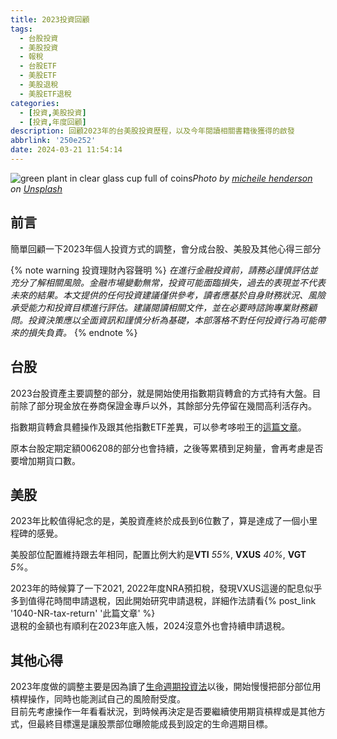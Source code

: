 ```yaml
---
title: 2023投資回顧
tags:
  - 台股投資
  - 美股投資
  - 報稅
  - 台股ETF
  - 美股ETF
  - 美股退稅
  - 美股ETF退稅
categories:
  - [投資,美股投資]
  - [投資,年度回顧]
description: 回顧2023年的台美股投資歷程，以及今年閱讀相關書籍後獲得的啟發
abbrlink: '250e252'
date: 2024-03-21 11:54:14
---
```



![green plant in clear glass cup full of coins](https://cdn.jsdelivr.net/gh/j4nusl1n/blog-images@master/2023-investment-review-md/micheile-henderson-SoT4-mZhyhE-unsplash.27kq88vkv668.webp)*Photo by [micheile henderson](https://unsplash.com/@micheile?utm_content=creditCopyText&utm_medium=referral&utm_source=unsplash) on [Unsplash](https://unsplash.com/photos/green-plant-in-clear-glass-cup-SoT4-mZhyhE?utm_content=creditCopyText&utm_medium=referral&utm_source=unsplash)*

## 前言

簡單回顧一下2023年個人投資方式的調整，會分成台股、美股及其他心得三部分

<!-- more -->

{% note warning 投資理財內容聲明 %}
*在進行金融投資前，請務必謹慎評估並充分了解相關風險。金融市場變動無常，投資可能面臨損失，過去的表現並不代表未來的結果。本文提供的任何投資建議僅供參考，讀者應基於自身財務狀況、風險承受能力和投資目標進行評估。建議閱讀相關文件，並在必要時諮詢專業財務顧問。投資決策應以全面資訊和謹慎分析為基礎，本部落格不對任何投資行為可能帶來的損失負責。*
{% endnote %}

## 台股

2023台股資產主要調整的部分，就是開始使用指數期貨轉倉的方式持有大盤。目前除了部分現金放在券商保證金專戶以外，其餘部分先停留在幾間高利活存內。  

指數期貨轉倉具體操作及跟其他指數ETF差異，可以參考哆啦王的[這篇文章](https://finance.ffaarr.com.tw/2022/12/taiwan-future-to-track-taiwan-stock-market.html)。

原本台股定期定額006208的部分也會持續，之後等累積到足夠量，會再考慮是否要增加期貨口數。

## 美股

2023年比較值得紀念的是，美股資產終於成長到6位數了，算是達成了一個小里程碑的感覺。

美股部位配置維持跟去年相同，配置比例大約是**VTI** *55%*, **VXUS** *40%*, **VGT** *5%*。  

2023年的時候算了一下2021, 2022年度NRA預扣稅，發現VXUS這邊的配息似乎多到值得花時間申請退稅，因此開始研究申請退稅，詳細作法請看{% post_link '1040-NR-tax-return' '此篇文章' %}  
退稅的金額也有順利在2023年底入帳，2024沒意外也會持續申請退稅。

## 其他心得

2023年度做的調整主要是因為讀了[生命週期投資法](https://www.books.com.tw/products/0010876097)以後，開始慢慢把部分部位用槓桿操作，同時也能測試自己的風險耐受度。  
目前先考慮操作一年看看狀況，到時候再決定是否要繼續使用期貨槓桿或是其他方式，但最終目標還是讓股票部位曝險能成長到設定的生命週期目標。
